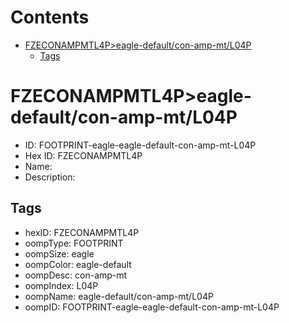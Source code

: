 



Contents
========

* [FZECONAMPMTL4P>eagle-default/con-amp-mt/L04P](#fzeconampmtl4peagle-defaultcon-amp-mtl04p)
	* [Tags](#tags)

# FZECONAMPMTL4P>eagle-default/con-amp-mt/L04P

- ID: FOOTPRINT-eagle-eagle-default-con-amp-mt-L04P
- Hex ID: FZECONAMPMTL4P
- Name: 
- Description: 

## Tags

- hexID: FZECONAMPMTL4P
- oompType: FOOTPRINT
- oompSize: eagle
- oompColor: eagle-default
- oompDesc: con-amp-mt
- oompIndex: L04P
- oompName: eagle-default/con-amp-mt/L04P
- oompID: FOOTPRINT-eagle-eagle-default-con-amp-mt-L04P
